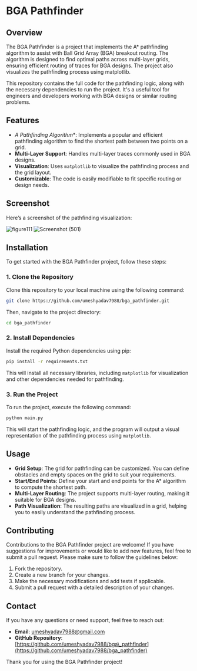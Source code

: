 # BGA Pathfinder

## Overview

The BGA Pathfinder is a project that implements the A* pathfinding algorithm to assist with Ball Grid Array (BGA) breakout routing. The algorithm is designed to find optimal paths across multi-layer grids, ensuring efficient routing of traces for BGA designs. The project also visualizes the pathfinding process using matplotlib.

This repository contains the full code for the pathfinding logic, along with the necessary dependencies to run the project. It's a useful tool for engineers and developers working with BGA designs or similar routing problems.

## Features

- **A* Pathfinding Algorithm**: Implements a popular and efficient pathfinding algorithm to find the shortest path between two points on a grid.
- **Multi-Layer Support**: Handles multi-layer traces commonly used in BGA designs.
- **Visualization**: Uses `matplotlib` to visualize the pathfinding process and the grid layout.
- **Customizable**: The code is easily modifiable to fit specific routing or design needs.

## Screenshot

Here’s a screenshot of the pathfinding visualization:

![figure111](https://github.com/user-attachments/assets/6d363e75-1bbc-4d16-a1c4-68cdee150fd7)
![Screenshot (501)](https://github.com/user-attachments/assets/e917b46f-8c7e-4063-8de3-280328cf2c2b)






## Installation

To get started with the BGA Pathfinder project, follow these steps:

### 1. Clone the Repository

Clone this repository to your local machine using the following command:

```bash
git clone https://github.com/umeshyadav7988/bga_pathfinder.git
````

Then, navigate to the project directory:

```bash
cd bga_pathfinder
```

### 2. Install Dependencies

Install the required Python dependencies using pip:

```bash
pip install -r requirements.txt
```

This will install all necessary libraries, including `matplotlib` for visualization and other dependencies needed for pathfinding.

### 3. Run the Project

To run the project, execute the following command:

```bash
python main.py
```

This will start the pathfinding logic, and the program will output a visual representation of the pathfinding process using `matplotlib`.

## Usage

* **Grid Setup**: The grid for pathfinding can be customized. You can define obstacles and empty spaces on the grid to suit your requirements.
* **Start/End Points**: Define your start and end points for the A\* algorithm to compute the shortest path.
* **Multi-Layer Routing**: The project supports multi-layer routing, making it suitable for BGA designs.
* **Path Visualization**: The resulting paths are visualized in a grid, helping you to easily understand the pathfinding process.

## Contributing

Contributions to the BGA Pathfinder project are welcome! If you have suggestions for improvements or would like to add new features, feel free to submit a pull request. Please make sure to follow the guidelines below:

1. Fork the repository.
2. Create a new branch for your changes.
3. Make the necessary modifications and add tests if applicable.
4. Submit a pull request with a detailed description of your changes.

## Contact

If you have any questions or need support, feel free to reach out:

* **Email**: [umeshyadav7988@gmail.com](mailto:umeshyadav7988@gmail.com)
* **GitHub Repository**: [https://github.com/umeshyadav7988/bga\_pathfinder](https://github.com/umeshyadav7988/bga_pathfinder)

Thank you for using the BGA Pathfinder project! 
